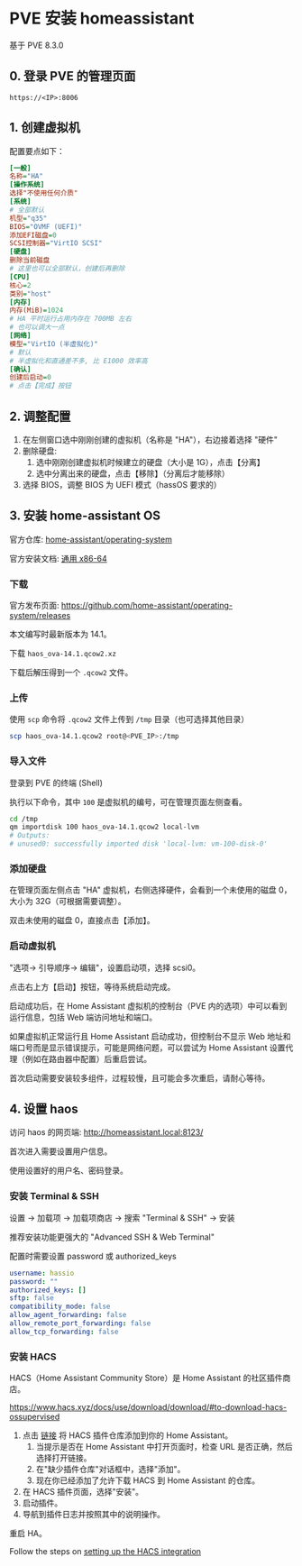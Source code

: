 # PVE 安装 homeassistant

基于 PVE 8.3.0

## 0. 登录 PVE 的管理页面

`https://<IP>:8006`

## 1. 创建虚拟机

配置要点如下：

```ini
[一般]
名称="HA"
[操作系统]
选择"不使用任何介质"
[系统]
# 全部默认
机型="q35"
BIOS="OVMF (UEFI)"
添加EFI磁盘=0
SCSI控制器="VirtIO SCSI"
[硬盘]
删除当前磁盘
# 这里也可以全部默认，创建后再删除
[CPU]
核心=2
类别="host"
[内存]
内存(MiB)=1024
# HA 平时运行占用内存在 700MB 左右
# 也可以调大一点
[网络]
模型="VirtIO (半虚拟化)"
# 默认
# 半虚拟化和直通差不多, 比 E1000 效率高
[确认]
创建后启动=0
# 点击【完成】按钮
```

## 2. 调整配置

1. 在左侧窗口选中刚刚创建的虚拟机（名称是 "HA"），右边接着选择 "硬件"
2. 删除硬盘:
   1. 选中刚刚创建虚拟机时候建立的硬盘（大小是 1G），点击【分离】
   2. 选中分离出来的硬盘，点击【移除】（分离后才能移除）
3. 选择 BIOS，调整 BIOS 为 UEFI 模式（hassOS 要求的）

## 3. 安装 home-assistant OS

官方仓库: [home-assistant/operating-system](https://github.com/home-assistant/operating-system)

官方安装文档: [通用 x86-64](https://www.home-assistant.io/installation/generic-x86-64)

### 下载

官方发布页面: <https://github.com/home-assistant/operating-system/releases>

本文编写时最新版本为 14.1。

下载 `haos_ova-14.1.qcow2.xz`

下载后解压得到一个 `.qcow2` 文件。

### 上传

使用 `scp` 命令将 `.qcow2` 文件上传到 `/tmp` 目录（也可选择其他目录）

```sh
scp haos_ova-14.1.qcow2 root@<PVE_IP>:/tmp
```

### 导入文件

登录到 PVE 的终端 (Shell)

执行以下命令，其中 `100` 是虚拟机的编号，可在管理页面左侧查看。

```sh
cd /tmp
qm importdisk 100 haos_ova-14.1.qcow2 local-lvm
# Outputs:
# unused0: successfully imported disk 'local-lvm: vm-100-disk-0'
```

### 添加硬盘

在管理页面左侧点击 "HA" 虚拟机，右侧选择硬件，会看到一个未使用的磁盘 0，大小为 32G（可根据需要调整）。

双击未使用的磁盘 0，直接点击【添加】。

### 启动虚拟机

"选项-> 引导顺序-> 编辑"，设置启动项，选择 scsi0。

点击右上方【启动】按钮，等待系统启动完成。

启动成功后，在 Home Assistant 虚拟机的控制台（PVE 内的选项）中可以看到运行信息，包括 Web 端访问地址和端口。

如果虚拟机正常运行且 Home Assistant 启动成功，但控制台不显示 Web 地址和端口号而是显示错误提示，可能是网络问题，可以尝试为 Home Assistant 设置代理（例如在路由器中配置）后重启尝试。

首次启动需要安装较多组件，过程较慢，且可能会多次重启，请耐心等待。

## 4. 设置 haos

访问 haos 的网页端: <http://homeassistant.local:8123/>

首次进入需要设置用户信息。

使用设置好的用户名、密码登录。

### 安装 Terminal & SSH

设置 -> 加载项 -> 加载项商店 -> 搜索 "Terminal & SSH" -> 安装

推荐安装功能更强大的 "Advanced SSH & Web Terminal"

配置时需要设置 password 或 authorized_keys

```yaml
username: hassio
password: ""
authorized_keys: []
sftp: false
compatibility_mode: false
allow_agent_forwarding: false
allow_remote_port_forwarding: false
allow_tcp_forwarding: false
```

### 安装 HACS

HACS（Home Assistant Community Store）是 Home Assistant 的社区插件商店。

<https://www.hacs.xyz/docs/use/download/download/#to-download-hacs-ossupervised>

1. 点击 [链接](https://my.home-assistant.io/redirect/supervisor_addon/?addon=cb646a50_get&repository_url=https%3A%2F%2Fgithub.com%2Fhacs%2Faddons) 将 HACS 插件仓库添加到你的 Home Assistant。
   1. 当提示是否在 Home Assistant 中打开页面时，检查 URL 是否正确，然后选择打开链接。
   2. 在"缺少插件仓库"对话框中，选择"添加"。
   3. 现在你已经添加了允许下载 HACS 到 Home Assistant 的仓库。
2. 在 HACS 插件页面，选择"安装"。
3. 启动插件。
4. 导航到插件日志并按照其中的说明操作。

重启 HA。

Follow the steps on [setting up the HACS integration](https://www.hacs.xyz/docs/use/configuration/basic/#to-set-up-the-hacs-integration)
